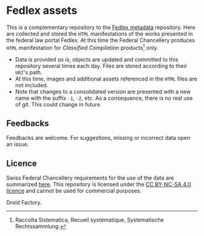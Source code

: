 # Fedlex assets
This is a complementary repository to the [Fedlex metadata](https://github.com/droid-f/fedlex) repository. Here are collected and stored the ``HTML`` manifestations of the works presented in the federal law portal Fedlex. At this time the Federal Chancellery produces ``HTML`` manifestation for _Classified Compilation_ products[^1] only. 

[^1]: Raccolta Sistematica, Recueil systématique, Systematische Rechtssammlung.

- Data is provided _as is_, objects are updated and committed to this repository several times each day. Files are stored according to their ``URI``'s path. 
- At this time, images and additional assets referenced in the ``HTML`` files are not included. 
- Note that changes to a consolidated version are presented with a new name with the suffix ``-1``, ``-2``, etc. As a consequence, there is no real use of git. This could change in future.

## Feedbacks
Feedbacks are welcome. For suggestions, missing or incorrect data open an issue.

## Licence
Swiss Federal Chancellery requirements for the use of the data are summarized [here](https://www.fedlex.admin.ch/fr/broadcasters). This repository is licensed under the [CC BY-NC-SA 4.0 licence](https://creativecommons.org/licenses/by-nc-sa/4.0/) and cannot be used for commercial purposes. 

Droid Factory.
